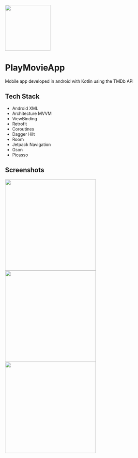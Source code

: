 

<img src="https://github.com/miriamsobrino/PlayMovieApp/assets/142743697/d654793d-76de-44da-aa3a-627a08e9793b" width="150"  />

# PlayMovieApp
Mobile app developed in android with Kotlin using the TMDb API

## Tech Stack
- Android XML
- Architecture MVVM
- ViewBinding
- Retrofit
- Coroutines
- Dagger Hilt
- Room
- Jetpack Navigation
- Gson 
- Picasso

## Screenshots
<img src="https://github.com/miriamsobrino/PlayMovieApp/assets/142743697/745201be-0385-42fe-adbc-191ae3ee28d6" width="300"  />
<img src="https://github.com/miriamsobrino/PlayMovieApp/assets/142743697/6bed0593-9960-4edd-ba78-6b2c56ba01e2" width="300"  />
<img src="https://github.com/miriamsobrino/PlayMovieApp/assets/142743697/c001fbde-7827-49a1-8e95-775ebb22a7fa" width="300"  />

